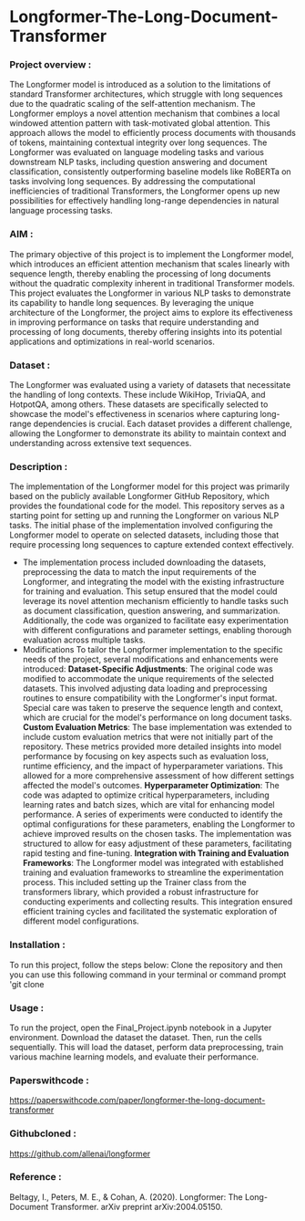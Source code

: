 # Longformer-The-Long-Document-Transformer
### Project overview :
The Longformer model is introduced as a solution to the limitations of standard Transformer architectures, which struggle with long sequences due to the quadratic scaling of the self-attention mechanism. The Longformer employs a novel attention mechanism that combines a local windowed attention pattern with task-motivated global attention. This approach allows the model to efficiently process documents with thousands of tokens, maintaining contextual integrity over long sequences. The Longformer was evaluated on language modeling tasks and various downstream NLP tasks, including question answering and document classification, consistently outperforming baseline models like RoBERTa on tasks involving long sequences. By addressing the computational inefficiencies of traditional Transformers, the Longformer opens up new possibilities for effectively handling long-range dependencies in natural language processing tasks.
### AIM :
The primary objective of this project is to implement the Longformer model, which introduces an efficient attention mechanism that scales linearly with sequence length, thereby enabling the processing of long documents without the quadratic complexity inherent in traditional Transformer models. This project evaluates the Longformer in various NLP tasks to demonstrate its capability to handle long sequences. By leveraging the unique architecture of the Longformer, the project aims to explore its effectiveness in improving performance on tasks that require understanding and processing of long documents, thereby offering insights into its potential applications and optimizations in real-world scenarios.
### Dataset :
The Longformer was evaluated using a variety of datasets that necessitate the handling of long contexts. These include WikiHop, TriviaQA, and HotpotQA, among others. These datasets are specifically selected to showcase the model's effectiveness in scenarios where capturing long-range dependencies is crucial. Each dataset provides a different challenge, allowing the Longformer to demonstrate its ability to maintain context and understanding across extensive text sequences.
### Description :
The implementation of the Longformer model for this project was primarily based on the publicly available Longformer GitHub Repository, which provides the foundational code for the model. This repository serves as a starting point for setting up and running the Longformer on various NLP tasks. The initial phase of the implementation involved configuring the Longformer model to operate on selected datasets, including those that require processing long sequences to capture extended context effectively.
* The implementation process included downloading the datasets, preprocessing the data to match the input requirements of the Longformer, and integrating the model with the existing infrastructure for training and evaluation. This setup ensured that the model could leverage its novel attention mechanism efficiently to handle tasks such as document classification, question answering, and summarization. Additionally, the code was organized to facilitate easy experimentation with different configurations and parameter settings, enabling thorough evaluation across multiple tasks.
* Modifications
To tailor the Longformer implementation to the specific needs of the project, several modifications and enhancements were introduced:
**Dataset-Specific Adjustments**:
The original code was modified to accommodate the unique requirements of the selected datasets. This involved adjusting data loading and preprocessing routines to ensure compatibility with the Longformer's input format. Special care was taken to preserve the sequence length and context, which are crucial for the model's performance on long document tasks.
**Custom Evaluation Metrics**:
The base implementation was extended to include custom evaluation metrics that were not initially part of the repository. These metrics provided more detailed insights into model performance by focusing on key aspects such as evaluation loss, runtime efficiency, and the impact of hyperparameter variations. This allowed for a more comprehensive assessment of how different settings affected the model's outcomes.
**Hyperparameter Optimization**:
The code was adapted to optimize critical hyperparameters, including learning rates and batch sizes, which are vital for enhancing model performance. A series of experiments were conducted to identify the optimal configurations for these parameters, enabling the Longformer to achieve improved results on the chosen tasks. The implementation was structured to allow for easy adjustment of these parameters, facilitating rapid testing and fine-tuning.
**Integration with Training and Evaluation Frameworks**:
The Longformer model was integrated with established training and evaluation frameworks to streamline the experimentation process. This included setting up the Trainer class from the transformers library, which provided a robust infrastructure for conducting experiments and collecting results. This integration ensured efficient training cycles and facilitated the systematic exploration of different model configurations.
### Installation :
To run this project, follow the steps below:
Clone the repository and then 
you can use this following command in your terminal or command prompt 'git clone

### Usage :
To run the project, open the Final_Project.ipynb notebook in a Jupyter environment. Download the dataset the dataset. Then, run the cells sequentially. This will load the dataset, perform data preprocessing, train various machine learning models, and evaluate their performance.
### Paperswithcode :
https://paperswithcode.com/paper/longformer-the-long-document-transformer
### Githubcloned :
https://github.com/allenai/longformer
### Reference : 
 Beltagy, I., Peters, M. E., & Cohan, A. (2020). Longformer: The Long-Document Transformer. arXiv preprint arXiv:2004.05150.
